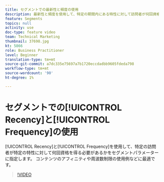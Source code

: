 ```yaml
---
title: セグメントでの最新性と頻度の使用
description: 最新性と頻度を使用して、特定の期間内にある特性に対して訪問者が何回資格を得る必要があるかをセグメントパラメーターに指定します。 コンテンツのアフィニティや周波数制限の使用例などに最適です。
feature: Segments
topics: null
activity: use
doc-type: feature video
team: Technical Marketing
thumbnail: 37698.jpg
kt: 5866
role: Business Practitioner
level: Beginner
translation-type: tm+mt
source-git-commit: a7dc335e75697a7b1720eccdadbb9605fdeda798
workflow-type: tm+mt
source-wordcount: '90'
ht-degree: 1%

---
```



# セグメントでの[!UICONTROL Recency]と[!UICONTROL Frequency]の使用

[!UICONTROL Recency]と[!UICONTROL Frequency]を使用して、特定の訪問者が特定の特性に対して何回資格を得る必要があるかをセグメントパラメーターに指定します。 コンテンツのアフィニティや周波数制限の使用例などに最適です。

>[!VIDEO](https://video.tv.adobe.com/v/37698/?quality=12&learn=on)
